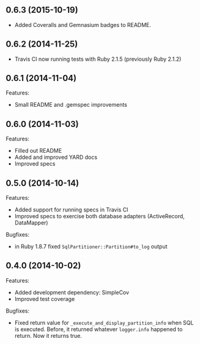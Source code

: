 ## 0.6.3 (2015-10-19)

  - Added Coveralls and Gemnasium badges to README.

## 0.6.2 (2014-11-25)

  - Travis CI now running tests with Ruby 2.1.5 (previously Ruby 2.1.2)

## 0.6.1 (2014-11-04)

Features:

  - Small README and .gemspec improvements

## 0.6.0 (2014-11-03)

Features:

  - Filled out README
  - Added and improved YARD docs
  - Improved specs

## 0.5.0 (2014-10-14)

Features:

  - Added support for running specs in Travis CI
  - Improved specs to exercise both database adapters (ActiveRecord, DataMapper)
  
Bugfixes:

  - in Ruby 1.8.7 fixed `SqlPartitioner::Partition#to_log` output 

## 0.4.0 (2014-10-02)

Features:

  - Added development dependency: SimpleCov
  - Improved test coverage
  
Bugfixes:
  
  - Fixed return value for `_execute_and_display_partition_info` when SQL is executed.
    Before, it returned whatever `logger.info` happened to return. Now it returns true.
